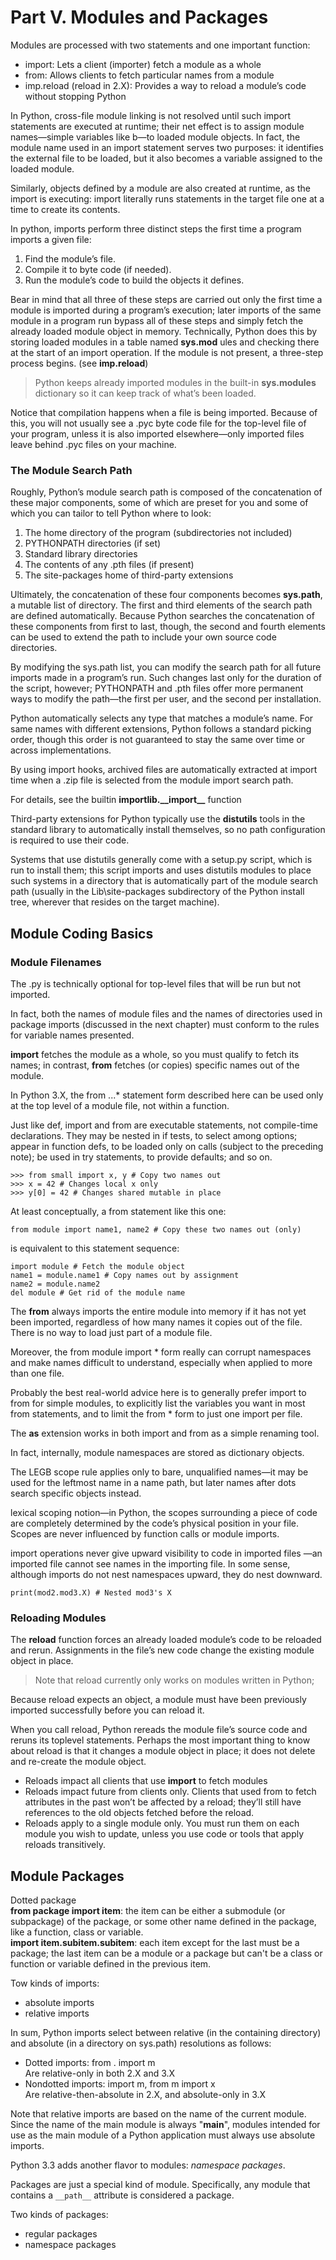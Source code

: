 #  Part V. Modules and Packages
Modules are processed with two statements and one important function:
- import: Lets a client (importer) fetch a module as a whole
- from: Allows clients to fetch particular names from a module
- imp.reload (reload in 2.X): Provides a way to reload a module’s code without stopping Python

In Python, cross-file module linking is not resolved until such import statements are executed at runtime; their net effect is to assign module names—simple variables like b—to loaded module objects. In fact, the module name used in an import statement serves two purposes: it identifies the external file to be loaded, but it also becomes a variable assigned to the loaded module.

Similarly, objects defined by a module are also created at runtime, as the import is executing: import literally runs statements in the target file one at a time to create its contents.

In python, imports perform three distinct steps the first time a program imports a given file:
1. Find the module’s file.
2. Compile it to byte code (if needed).
3. Run the module’s code to build the objects it defines.

Bear in mind that all three of these steps are carried out only the first time a module is imported during a program’s execution; later imports of the same module in a program run bypass all of these steps and simply fetch the already loaded module object in memory. Technically, Python does this by storing loaded modules in a table named **sys.mod** ules and checking there at the start of an import operation. If the module is not present, a three-step process begins. (see **imp.reload**)
> Python keeps already imported modules in the built-in **sys.modules** dictionary so it can keep track of what’s been loaded.

Notice that compilation happens when a file is being imported. Because of this, you will not usually see a .pyc byte code file for the top-level file of your program, unless it is also imported elsewhere—only imported files leave behind .pyc files on your machine.

### The Module Search Path
Roughly, Python’s module search path is composed of the concatenation of these major components, some of which are preset for you and some of which you can tailor to tell Python where to look:
1. The home directory of the program (subdirectories not included)
2. PYTHONPATH directories (if set)
3. Standard library directories
4. The contents of any .pth files (if present)
5. The site-packages home of third-party extensions

Ultimately, the concatenation of these four components becomes **sys.path**, a mutable list of directory. The first and
third elements of the search path are defined automatically. Because Python searches the concatenation of these components from first to last, though, the second and fourth elements can be used to extend the path to include your own source code directories.

By modifying the sys.path list, you can modify the search path for all future imports made in a program’s run. Such changes last only for the duration of the script, however; PYTHONPATH and .pth files offer more permanent ways to modify the path—the first per user, and the second per installation.

Python automatically selects any type that matches a module’s name. For same names with different extensions, Python follows a standard picking order, though this order is not guaranteed to stay the same over time or across implementations. 

By using import hooks, archived files are automatically extracted at import time when a  .zip file is selected from the module import search path.

For details, see the builtin **importlib._\_import__** function

Third-party extensions for Python typically use the **distutils** tools in the standard library to automatically install themselves, so no path configuration is required to use their code.

Systems that use distutils generally come with a setup.py script, which is run to install them; this script imports and uses distutils modules to place such systems in a directory that is automatically part of the module search path (usually in the Lib\site-packages subdirectory of the Python install tree, wherever that resides on the target machine).

## Module Coding Basics
### Module Filenames
The .py is technically optional for top-level files that will be run but not imported.

In fact, both the names of module files and the names of directories used in
package imports (discussed in the next chapter) must conform to the rules for variable names presented.

**import** fetches the module as a whole, so you
must qualify to fetch its names; in contrast, **from** fetches (or copies) specific names out of the module.

In Python 3.X, the from ...* statement form described here can be used
only at the top level of a module file, not within a function.

Just like def, import and from are executable statements, not compile-time declarations. They may be nested in if tests, to select among options; appear in function defs, to be loaded only on calls (subject to the preceding note); be used in try statements, to provide defaults; and so on.
```
>>> from small import x, y # Copy two names out
>>> x = 42 # Changes local x only
>>> y[0] = 42 # Changes shared mutable in place
```

At least conceptually, a from statement like this one:
```
from module import name1, name2 # Copy these two names out (only)
```
is equivalent to this statement sequence:

```
import module # Fetch the module object
name1 = module.name1 # Copy names out by assignment
name2 = module.name2
del module # Get rid of the module name
```

The **from** always imports the entire module into memory if it has not yet been imported, regardless of how many names it copies out of the file. There is no way to load just part of a module file.

Moreover, the from module import * form really can corrupt namespaces and make names difficult to understand, especially when applied to more than one file.

Probably the best real-world advice here is to generally prefer import to from for simple modules, to explicitly list the variables you want in most from statements, and to limit the from * form to just one import per file.

The **as** extension works in both import and from as a simple renaming tool.

In fact, internally, module namespaces are stored as dictionary objects.

The LEGB scope rule applies only to bare, unqualified names—it may be used for the leftmost name in a name path, but later names after dots search specific objects instead.

lexical scoping notion—in Python, the scopes surrounding
a piece of code are completely determined by the code’s physical position in your file. Scopes are never influenced by function calls or module imports.

import operations never give upward visibility to code in imported files
—an imported file cannot see names in the importing file. In some sense, although imports do not nest namespaces upward, they do nest downward.
```
print(mod2.mod3.X) # Nested mod3's X
```

### Reloading Modules
The **reload** function forces an already loaded module’s code to be reloaded and rerun. Assignments in the file’s new code change the existing module object in place.

> Note that reload currently only works on modules
> written in Python;

Because reload expects an object, a module must have been previously imported successfully before you can reload it.

When you call reload, Python rereads the module file’s source code and reruns its toplevel statements. Perhaps the most important thing to know about reload is that it changes a module object in place; it does not delete and re-create the module object.
- Reloads impact all clients that use **import** to fetch modules
- Reloads impact future from clients only. Clients that used from to fetch attributes in the past won’t be affected by a reload; they’ll still have references to the old objects fetched before the reload.
- Reloads apply to a single module only. You must run them on each module you wish to update, unless you use code or tools that apply reloads transitively.

## Module Packages
Dotted package  
**from package import item**: the item can be either a submodule (or subpackage) of the package, or some other name defined in the package, like a function, class or variable.  
**import item.subitem.subitem**: each item except for the last must be a package; the last item can be a module or a package but can't be a class or function or variable defined in the previous item.

Tow kinds of imports:
- absolute imports
- relative imports

In sum, Python imports select between relative (in the containing directory) and absolute (in a directory on sys.path) resolutions as follows:
- Dotted imports: from . import m  
Are relative-only in both 2.X and 3.X
- Nondotted imports: import m, from m import x  
Are relative-then-absolute in 2.X, and absolute-only in 3.X

Note that relative imports are based on the name of the current module. Since the name of the main module is always "__main__", modules intended for use as the main module of a Python application must always use absolute imports.

Python 3.3 adds another flavor to modules: *namespace packages*.

Packages are just a special kind of module. Specifically, any module that contains a `__path__` attribute is considered a package.

Two kinds of packages:
* regular packages
* namespace packages